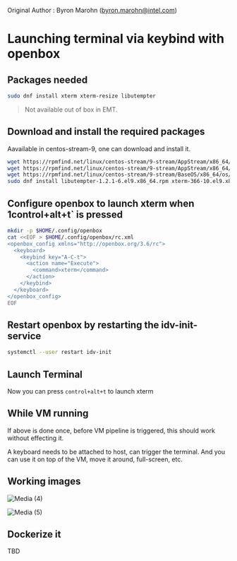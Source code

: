 Original Author : Byron Marohn (byron.marohn@intel.com)
# Launching terminal via keybind with openbox

## Packages needed

```sh
sudo dnf install xterm xterm-resize libutempter
```
> Not available out of box in EMT.

## Download and install the required packages
Aavailable in centos-stream-9, one can download and install it.

```sh
wget https://rpmfind.net/linux/centos-stream/9-stream/AppStream/x86_64/os/Packages/xterm-366-10.el9.x86_64.rpm
wget https://rpmfind.net/linux/centos-stream/9-stream/AppStream/x86_64/os/Packages/xterm-resize-366-10.el9.x86_64.rpm
wget https://rpmfind.net/linux/centos-stream/9-stream/BaseOS/x86_64/os/Packages/libutempter-1.2.1-6.el9.x86_64.rpm
sudo dnf install libutempter-1.2.1-6.el9.x86_64.rpm xterm-366-10.el9.x86_64.rpm xterm-resize-366-10.el9.x86_64.rpm
```
## Configure openbox to launch xterm when 1control+alt+t` is pressed

```sh
mkdir -p $HOME/.config/openbox
cat <<EOF > $HOME/.config/openbox/rc.xml
<openbox_config xmlns="http://openbox.org/3.6/rc">
  <keyboard>
    <keybind key="A-C-t">
      <action name="Execute">
        <command>xterm</command>
      </action>
    </keybind>
  </keyboard>
</openbox_config>
EOF
```
## Restart openbox by restarting the idv-init-service
```sh
systemctl --user restart idv-init
```

## Launch Terminal
Now you can press `control+alt+t` to launch xterm

## While VM running
If above is done once, before VM pipeline is triggered, this should work without effecting it.

A keyboard needs to be attached to host, can trigger the terminal.
And you can use it on top of the VM, move it around, full-screen, etc. 

## Working images

![Media (4)](https://github.com/user-attachments/assets/80e5ae6d-eeb7-4b10-b7e6-4f521ada7913)

![Media (5)](https://github.com/user-attachments/assets/8245ff7d-c91d-46a8-bd74-28a117b00e3e)

## Dockerize it
TBD

## 
